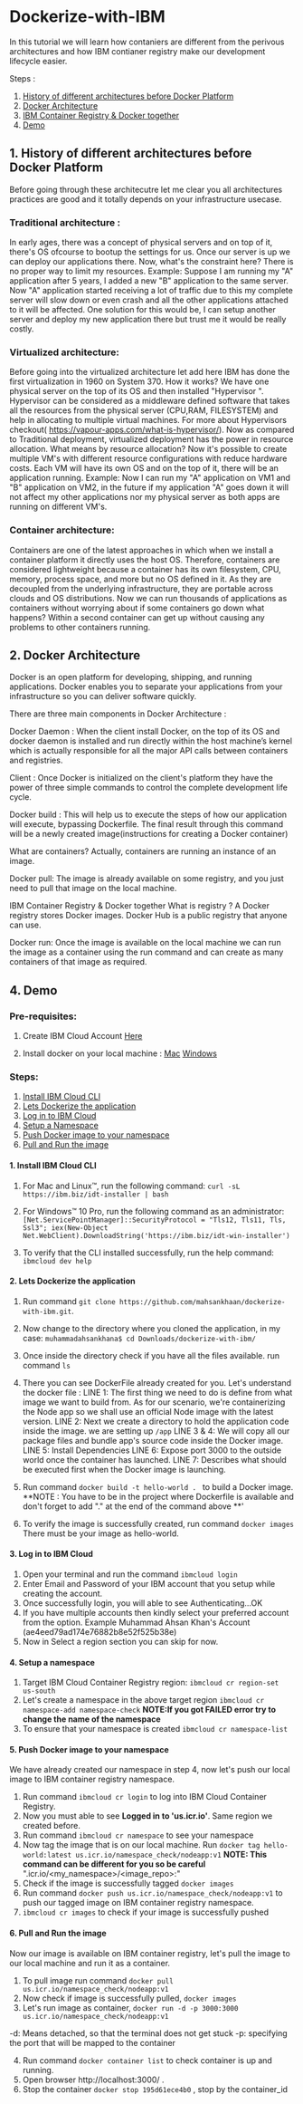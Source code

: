 # Dockerize-with-IBM
In this tutorial we will learn how contaniers are different from the perivous architectures and how IBM contianer registry make our development lifecycle easier.

Steps :
1. [History of different architectures before Docker Platform](#1-history-of-different-architectures-before-docker-platform)
2. [Docker Architecture](#2-docker-architecture)
3. [IBM Container Registry & Docker together](#3-IBM-Container-Registry-Architecture)
4. [Demo](#4-demo)

## 1. History of different architectures before Docker Platform

Before going through these architecutre let me clear you all architectures practices are good and it totally depends on your infrastructure usecase.

### Traditional architecture  :
In early ages, there was a concept of physical servers and on top of it, there's OS  ofcourse to bootup the settings for us. Once our server is up we can deploy our applications there. Now, what's the constraint here?  There is no proper way to limit my resources. Example: Suppose I am running my "A" application after 5 years, I added a new "B" application to the same server. Now "A" application started receiving a lot of traffic due to this my complete server will slow down or even crash and all the other applications attached to it will be affected.  One solution for this would be, I can setup another server and deploy my new application there but trust me it would be really costly.

### Virtualized architecture:
Before going into the virtualized architecture let add here 
IBM has done the first virtualization in 1960 on System 370. How it works? We have one physical server on the top of its OS and then installed "Hypervisor ". Hypervisor can be considered as a middleware defined software that takes all the resources from the physical server (CPU,RAM, FILESYSTEM) and help in allocating to multiple virtual machines. For more about Hypervisors checkout( https://vapour-apps.com/what-is-hypervisor/). Now as compared to Traditional deployment, virtualized deployment has the power in resource allocation. What means by resource allocation? Now it's possible to create multiple VM's with different resource configurations with reduce hardware costs. Each VM will have its own OS and on the top of it, there will be an application running.  Example: Now I can run my "A" application on VM1 and "B" application on VM2, in the future if my application "A" goes down it will not affect my other applications nor my physical server as both apps are running on different VM's.

### Container architecture:
Containers are one of the latest approaches in which when we install a container platform it directly uses the host OS. Therefore, containers are considered lightweight because a container has its own filesystem, CPU, memory, process space, and more but no OS defined in it.  As they are decoupled from the underlying infrastructure, they are portable across clouds and OS distributions. Now we can run thousands of applications as containers without worrying about if some containers go down what happens? Within a second container can get up without causing any problems to other containers running.



## 2. Docker Architecture


Docker is an open platform for developing, shipping, and running applications. Docker enables you to separate your applications from your infrastructure so you can deliver software quickly. 

There are three main components in Docker Architecture :

Docker Daemon :
When the client install Docker, on the top of its OS and  docker daemon is installed and run directly within the host machine’s kernel which is actually responsible for all the major API calls between containers and registries.

Client :
Once Docker is initialized on the client's platform they have the power of three simple commands to control the complete development life cycle.

Docker build : This will help us to execute the steps of how our application will execute, bypassing Dockerfile. The final result through this command will be a newly created image(instructions for creating a Docker container)

What are containers? Actually, containers are running an instance of an image.

Docker pull: The image is already available on some registry, and you just need to pull that image on the local machine. 

IBM Container Registry & Docker together
What is registry ?
A Docker registry stores Docker images. Docker Hub is a public registry that anyone can use. 

Docker run: Once the image is available on the local machine we can run the image as a container using the run command and can create as many containers of that image as required.

## 4. Demo
### Pre-requisites:
1. Create IBM Cloud Account [Here](http://ibm.biz/dockerize)

2. Install docker on your local machine :
[Mac](https://docs.docker.com/docker-for-mac/install/)
[Windows](https://docs.docker.com/docker-for-windows/install/)


### Steps:
1. [Install IBM Cloud CLI](#1-install-ibm-cloud-cli)
2. [Lets Dockerize the application](#2-lets-dockerize-the-application)
3. [Log in to IBM Cloud](#3-log-in-to-ibm-cloud)
4. [Setup a Namespace](#4-setup-a-namespace)
5. [Push Docker image to your namespace](#5-push-docker-image-to-your-namespace)
6. [Pull and Run the image](#6-pull-and-run-the-image)


#### 1. Install IBM Cloud CLI
1. For Mac and Linux™, run the following command: `curl -sL https://ibm.biz/idt-installer | bash`

2. For Windows™ 10 Pro, run the following command as an administrator:
`[Net.ServicePointManager]::SecurityProtocol = "Tls12, Tls11, Tls, Ssl3"; iex(New-Object   Net.WebClient).DownloadString('https://ibm.biz/idt-win-installer')`

3. To verify that the CLI installed successfully, run the help command: `ibmcloud dev help`

#### 2. Lets Dockerize the application
1. Run command  `git clone https://github.com/mahsankhaan/dockerize-with-ibm.git`.   
2. Now change to the directory where you cloned the application, in my case: `muhammadahsankhana$ cd Downloads/dockerize-with-ibm/`
3. Once inside the directory check if you have all the files available. run command `ls`
4. There you can see DockerFile already created for you. Let's understand the docker file : 
 LINE 1: The first thing we need to do is define from what image we want to build from. As for our scenario, we're containerizing the Node app so we shall use an official Node image with the latest version.
 LINE 2: Next we create a directory to hold the application code inside the image. we are setting up `/app`
 LINE 3 & 4:  We will copy all our package files and bundle app's source code inside the Docker image.
 LINE 5:  Install Dependencies 
 LINE 6:  Expose port 3000 to the outside world once the container has launched.
LINE 7: Describes what should be executed first when the Docker image is launching.

5. Run command `docker build -t hello-world . ` to build a Docker image.
**NOTE : You have to be in the project where Dockerfile is available and don't forget to add  "." at the end of the command above **'

6. To verify the image is successfully created,  run command `docker images` There must be your image as hello-world.


#### 3. Log in to IBM Cloud 
 
1. Open your terminal and run the command `ibmcloud login`
2. Enter Email and Password of your IBM account that you setup while creating the account.
3. Once successfully login, you will able to see Authenticating...OK
4. If you have multiple accounts then kindly select your preferred account from the option. Example Muhammad Ahsan Khan's Account (ae4eed79ad174e76882b8e52f525b38e)
5. Now in Select a region section you can skip for now.


#### 4. Setup a namespace
1. Target IBM Cloud Container Registry region:  `ibmcloud cr region-set us-south` 
2. Let's create a namespace in the above target region `ibmcloud cr namespace-add namespace-check`
   **NOTE:If you got FAILED error try to change the name of the namespace**
3. To ensure that your namespace is created `ibmcloud cr namespace-list`


#### 5. Push Docker image to your namespace

We have already created our namespace in step 4, now let's push our local image to IBM container registry namespace.

1. Run command `ibmcloud cr login`  to log into IBM Cloud Container Registry.
2. Now you must able to see **Logged in to 'us.icr.io'**. Same region we created before.
3. Run command `ibmcloud cr namespace` to see your namespace
4. Now tag the image that is on our local machine. Run `docker tag hello-world:latest us.icr.io/namespace_check/nodeapp:v1` **NOTE: This command can be different for you so be careful** "<region>.icr.io/<my_namespace>/<image_repo>:<tag>"
5. Check if the image is successfully tagged `docker images`
6. Run command `docker push us.icr.io/namespace_check/nodeapp:v1` to push our tagged image on IBM container registry namespace.
7. `ibmcloud cr images` to check if your image is successfully pushed
 
 
#### 6. Pull and Run the image

Now our image is available on IBM container registry, let's pull the image to our local machine and run it as a container.

1. To pull image run command `docker pull us.icr.io/namespace_check/nodeapp:v1` 
2. Now check if image is successfully pulled, `docker images`
3. Let's run image as container, `docker run -d -p 3000:3000 us.icr.io/namespace_check/nodeapp:v1 `

-d: Means detached, so that the terminal does not get stuck
-p: specifying the port that will be mapped to the container

4. Run command `docker container list` to check container is up and running. 
5. Open browser http://localhost:3000/ .
6. Stop the container `docker stop 195d61ece4b0` , stop by the container_id


